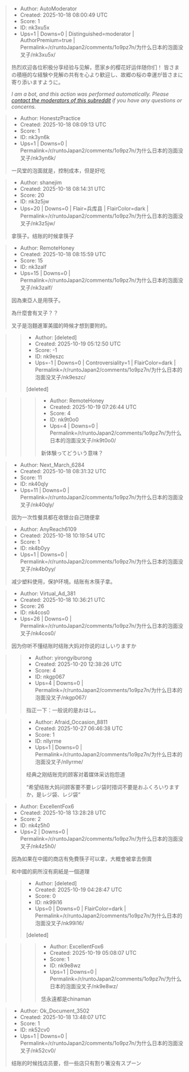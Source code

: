 > - Author: AutoModerator
> - Created: 2025-10-18 08:00:49 UTC
> - Score: 1
> - ID: nk3xu5x
> - Ups=1 | Downs=0 | Distinguished=moderator | AuthorPremium=true | Permalink=/r/runtoJapan2/comments/1o9pz7n/为什么日本的泡面没叉子/nk3xu5x/
>
> 热烈欢迎各位积极分享经验与见解，愿家乡的樱花好运伴随你们！
> 皆さまの積極的な経験や見解の共有を心より歓迎し、故郷の桜の幸運が皆さまに寄り添いますように。
> 
> *I am a bot, and this action was performed automatically. Please [contact the moderators of this subreddit](/message/compose/?to=/r/runtoJapan2) if you have any questions or concerns.*

> - Author: HonestzPractice
> - Created: 2025-10-18 08:09:13 UTC
> - Score: 1
> - ID: nk3yn6k
> - Ups=1 | Downs=0 | Permalink=/r/runtoJapan2/comments/1o9pz7n/为什么日本的泡面没叉子/nk3yn6k/
>
> 一风堂的泡面就是，控制成本，但是好吃

> - Author: shanejim
> - Created: 2025-10-18 08:14:31 UTC
> - Score: 20
> - ID: nk3z5jw
> - Ups=20 | Downs=0 | Flair=兵库县 | FlairColor=dark | Permalink=/r/runtoJapan2/comments/1o9pz7n/为什么日本的泡面没叉子/nk3z5jw/
>
> 拿筷子。结账的时候拿筷子

> - Author: RemoteHoney
> - Created: 2025-10-18 08:15:59 UTC
> - Score: 15
> - ID: nk3zalf
> - Ups=15 | Downs=0 | Permalink=/r/runtoJapan2/comments/1o9pz7n/为什么日本的泡面没叉子/nk3zalf/
>
> 因為東亞人是用筷子。
> 
> 為什麼會有叉子？？
> 
> 叉子是泡麵進軍美國的時候才想到要附的。

>> - Author: [deleted]
>> - Created: 2025-10-19 05:12:50 UTC
>> - Score: -1
>> - ID: nk9eszc
>> - Ups=-1 | Downs=0 | Controversiality=1 | FlairColor=dark | Permalink=/r/runtoJapan2/comments/1o9pz7n/为什么日本的泡面没叉子/nk9eszc/
>>
>> [deleted]

>>> - Author: RemoteHoney
>>> - Created: 2025-10-19 07:26:44 UTC
>>> - Score: 4
>>> - ID: nk9t0o0
>>> - Ups=4 | Downs=0 | Permalink=/r/runtoJapan2/comments/1o9pz7n/为什么日本的泡面没叉子/nk9t0o0/
>>>
>>> 新体験ってどういう意味？

> - Author: Next_March_6284
> - Created: 2025-10-18 08:31:32 UTC
> - Score: 11
> - ID: nk40qly
> - Ups=11 | Downs=0 | Permalink=/r/runtoJapan2/comments/1o9pz7n/为什么日本的泡面没叉子/nk40qly/
>
> 因为一次性餐具都在收银台自己随便拿

> - Author: AnyReach6109
> - Created: 2025-10-18 10:19:54 UTC
> - Score: 1
> - ID: nk4b0yy
> - Ups=1 | Downs=0 | Permalink=/r/runtoJapan2/comments/1o9pz7n/为什么日本的泡面没叉子/nk4b0yy/
>
> 减少塑料使用，保护环境。结账有木筷子拿。

> - Author: Virtual_Ad_381
> - Created: 2025-10-18 10:36:21 UTC
> - Score: 26
> - ID: nk4cos0
> - Ups=26 | Downs=0 | Permalink=/r/runtoJapan2/comments/1o9pz7n/为什么日本的泡面没叉子/nk4cos0/
>
> 因为你听不懂结账时结账大妈对你说的はしいりますか

>> - Author: yirongyiburong
>> - Created: 2025-10-20 12:38:26 UTC
>> - Score: 4
>> - ID: nkgp067
>> - Ups=4 | Downs=0 | Permalink=/r/runtoJapan2/comments/1o9pz7n/为什么日本的泡面没叉子/nkgp067/
>>
>> 指正一下：一般说的是おはし。

>> - Author: Afraid_Occasion_8811
>> - Created: 2025-10-27 06:46:38 UTC
>> - Score: 1
>> - ID: nllyrme
>> - Ups=1 | Downs=0 | Permalink=/r/runtoJapan2/comments/1o9pz7n/为什么日本的泡面没叉子/nllyrme/
>>
>> 经典之刚结账完的顾客对着媒体采访抱怨道
>> 
>> “希望结账大妈问顾客要不要レジ袋时措词不要是おふくろいりますか，是レジ袋、レジ袋“

> - Author: ExcellentFox6
> - Created: 2025-10-18 13:28:28 UTC
> - Score: 2
> - ID: nk4z5h0
> - Ups=2 | Downs=0 | Permalink=/r/runtoJapan2/comments/1o9pz7n/为什么日本的泡面没叉子/nk4z5h0/
>
> 因為如果在中國的商店有免費筷子可以拿，大概會被拿去倒賣
> 
> 和中國的廁所沒有廁紙是一個道理

>> - Author: [deleted]
>> - Created: 2025-10-19 04:28:47 UTC
>> - Score: 0
>> - ID: nk99i16
>> - Ups=0 | Downs=0 | FlairColor=dark | Permalink=/r/runtoJapan2/comments/1o9pz7n/为什么日本的泡面没叉子/nk99i16/
>>
>> [deleted]

>>> - Author: ExcellentFox6
>>> - Created: 2025-10-19 05:08:07 UTC
>>> - Score: 1
>>> - ID: nk9e8wz
>>> - Ups=1 | Downs=0 | Permalink=/r/runtoJapan2/comments/1o9pz7n/为什么日本的泡面没叉子/nk9e8wz/
>>>
>>> 恁永遠都是chinaman

> - Author: Ok_Document_3502
> - Created: 2025-10-18 13:48:07 UTC
> - Score: 1
> - ID: nk52cv0
> - Ups=1 | Downs=0 | Permalink=/r/runtoJapan2/comments/1o9pz7n/为什么日本的泡面没叉子/nk52cv0/
>
> 结账的时候找店员要，但一些店只有割り箸没有スプーン
